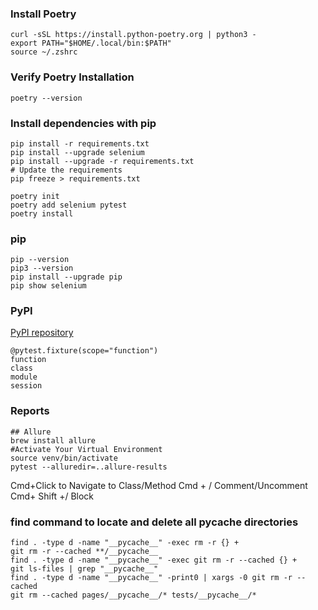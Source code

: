### Install Poetry
    curl -sSL https://install.python-poetry.org | python3 -
    export PATH="$HOME/.local/bin:$PATH"
    source ~/.zshrc

### Verify Poetry Installation
    poetry --version

### Install dependencies with pip
    pip install -r requirements.txt
    pip install --upgrade selenium
    pip install --upgrade -r requirements.txt
    # Update the requirements
    pip freeze > requirements.txt

    poetry init
    poetry add selenium pytest
    poetry install

### pip
    pip --version
    pip3 --version
    pip install --upgrade pip
    pip show selenium

### PyPI
[PyPI repository](https://pypi.org/)

    @pytest.fixture(scope="function")
    function
    class
    module
    session

### Reports
    ## Allure
    brew install allure
    #Activate Your Virtual Environment 
    source venv/bin/activate
    pytest --alluredir=..allure-results

Cmd+Click to Navigate to Class/Method
Cmd + / Comment/Uncomment
Cmd+ Shift +/ Block
### find command to locate and delete all __pycache__ directories
    find . -type d -name "__pycache__" -exec rm -r {} +
    git rm -r --cached **/__pycache__
    find . -type d -name "__pycache__" -exec git rm -r --cached {} +
    git ls-files | grep "__pycache__"
    find . -type d -name "__pycache__" -print0 | xargs -0 git rm -r --cached
    git rm --cached pages/__pycache__/* tests/__pycache__/*



